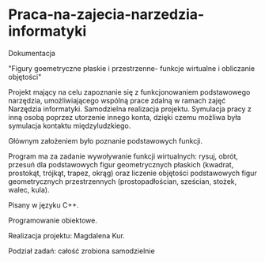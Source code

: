 # Praca-na-zajecia-narzedzia-informatyki
Dokumentacja

"Figury goemetryczne płaskie i przestrzenne- funkcje wirtualne i obliczanie objętości"

Projekt mający na celu zapoznanie się z funkcjonowaniem podstawowego narzędzia, umożliwiającego wspólną prace zdalną w ramach zajęć Narzędzia informatyki. 
Samodzielna realizacja projektu. Symulacja pracy z inną osobą poprzez utorzenie innego konta, dzięki czemu możliwa była symulacja kontaktu międzyludzkiego.

Głównym założeniem było poznanie podstawowych funkcji.

Program ma za zadanie wywoływanie funkcji wirtualnych: rysuj, obrót, przesuń dla podstawowych figur geometrycznych płaskich (kwadrat, prostokąt, trójkąt, trapez, okrąg) oraz liczenie objętości podstawowych figur geometrycznych przestrzennych (prostopadłościan, sześcian, stożek, walec, kula). 

Pisany w języku C++. 

Programowanie obiektowe. 

Realizacja projektu: Magdalena Kur.

Podział zadań: całość zrobiona samodzielnie
